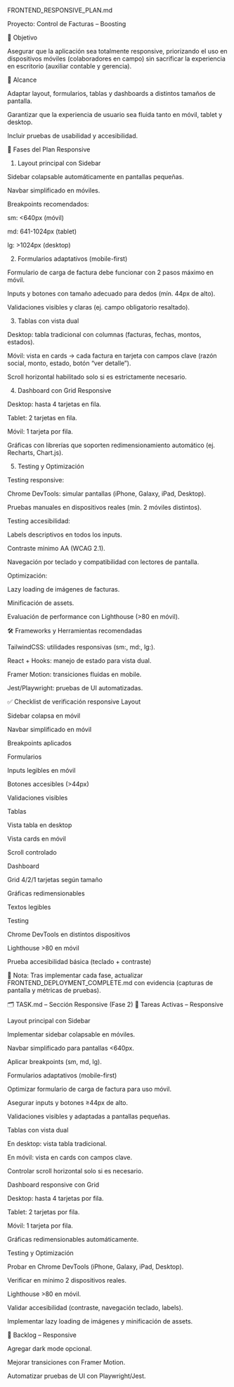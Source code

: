 FRONTEND_RESPONSIVE_PLAN.md

Proyecto: Control de Facturas – Boosting

🎯 Objetivo

Asegurar que la aplicación sea totalmente responsive, priorizando el uso en dispositivos móviles (colaboradores en campo) sin sacrificar la experiencia en escritorio (auxiliar contable y gerencia).

📌 Alcance

Adaptar layout, formularios, tablas y dashboards a distintos tamaños de pantalla.

Garantizar que la experiencia de usuario sea fluida tanto en móvil, tablet y desktop.

Incluir pruebas de usabilidad y accesibilidad.

🔄 Fases del Plan Responsive
1. Layout principal con Sidebar

Sidebar colapsable automáticamente en pantallas pequeñas.

Navbar simplificado en móviles.

Breakpoints recomendados:

sm: <640px (móvil)

md: 641-1024px (tablet)

lg: >1024px (desktop)

2. Formularios adaptativos (mobile-first)

Formulario de carga de factura debe funcionar con 2 pasos máximo en móvil.

Inputs y botones con tamaño adecuado para dedos (mín. 44px de alto).

Validaciones visibles y claras (ej. campo obligatorio resaltado).

3. Tablas con vista dual

Desktop: tabla tradicional con columnas (facturas, fechas, montos, estados).

Móvil: vista en cards → cada factura en tarjeta con campos clave (razón social, monto, estado, botón “ver detalle”).

Scroll horizontal habilitado solo si es estrictamente necesario.

4. Dashboard con Grid Responsive

Desktop: hasta 4 tarjetas en fila.

Tablet: 2 tarjetas en fila.

Móvil: 1 tarjeta por fila.

Gráficas con librerías que soporten redimensionamiento automático (ej. Recharts, Chart.js).

5. Testing y Optimización

Testing responsive:

Chrome DevTools: simular pantallas (iPhone, Galaxy, iPad, Desktop).

Pruebas manuales en dispositivos reales (mín. 2 móviles distintos).

Testing accesibilidad:

Labels descriptivos en todos los inputs.

Contraste mínimo AA (WCAG 2.1).

Navegación por teclado y compatibilidad con lectores de pantalla.

Optimización:

Lazy loading de imágenes de facturas.

Minificación de assets.

Evaluación de performance con Lighthouse (>80 en móvil).

🛠️ Frameworks y Herramientas recomendadas

TailwindCSS: utilidades responsivas (sm:, md:, lg:).

React + Hooks: manejo de estado para vista dual.

Framer Motion: transiciones fluidas en mobile.

Jest/Playwright: pruebas de UI automatizadas.

✅ Checklist de verificación responsive
Layout

 Sidebar colapsa en móvil

 Navbar simplificado en móvil

 Breakpoints aplicados

Formularios

 Inputs legibles en móvil

 Botones accesibles (>44px)

 Validaciones visibles

Tablas

 Vista tabla en desktop

 Vista cards en móvil

 Scroll controlado

Dashboard

 Grid 4/2/1 tarjetas según tamaño

 Gráficas redimensionables

 Textos legibles

Testing

 Chrome DevTools en distintos dispositivos

 Lighthouse >80 en móvil

 Prueba accesibilidad básica (teclado + contraste)

📌 Nota: Tras implementar cada fase, actualizar FRONTEND_DEPLOYMENT_COMPLETE.md con evidencia (capturas de pantalla y métricas de pruebas).


🗂 TASK.md – Sección Responsive (Fase 2)
📌 Tareas Activas – Responsive

Layout principal con Sidebar

Implementar sidebar colapsable en móviles.

Navbar simplificado para pantallas <640px.

Aplicar breakpoints (sm, md, lg).

Formularios adaptativos (mobile-first)

Optimizar formulario de carga de factura para uso móvil.

Asegurar inputs y botones ≥44px de alto.

Validaciones visibles y adaptadas a pantallas pequeñas.

Tablas con vista dual

En desktop: vista tabla tradicional.

En móvil: vista en cards con campos clave.

Controlar scroll horizontal solo si es necesario.

Dashboard responsive con Grid

Desktop: hasta 4 tarjetas por fila.

Tablet: 2 tarjetas por fila.

Móvil: 1 tarjeta por fila.

Gráficas redimensionables automáticamente.

Testing y Optimización

Probar en Chrome DevTools (iPhone, Galaxy, iPad, Desktop).

Verificar en mínimo 2 dispositivos reales.

Lighthouse >80 en móvil.

Validar accesibilidad (contraste, navegación teclado, labels).

Implementar lazy loading de imágenes y minificación de assets.

📌 Backlog – Responsive

Agregar dark mode opcional.

Mejorar transiciones con Framer Motion.

Automatizar pruebas de UI con Playwright/Jest.

